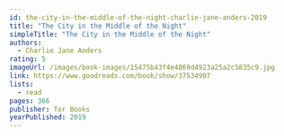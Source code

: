 ```yaml
---
id: the-city-in-the-middle-of-the-night-charlie-jane-anders-2019
title: "The City in the Middle of the Night"
simpleTitle: "The City in the Middle of the Night"
authors:
  - Charlie Jane Anders
rating: 5
imageUrl: /images/book-images/15475b43f4e4869d4923a25a2c5835c9.jpg
link: https://www.goodreads.com/book/show/37534907
lists:
  - read
pages: 366
publisher: Tor Books
yearPublished: 2019
---
```

